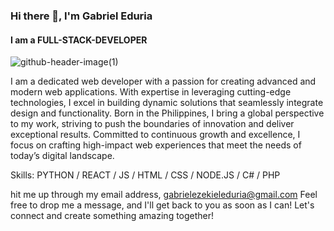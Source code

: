### Hi there 👋, I'm Gabriel Eduria
#### I am a FULL-STACK-DEVELOPER

![github-header-image(1)](https://github.com/user-attachments/assets/458c9358-9500-422f-9537-2511439471cd)

I am a dedicated web developer with a passion for creating advanced and modern web applications. With expertise in leveraging cutting-edge technologies, I excel in building dynamic solutions that seamlessly integrate design and functionality. Born in the Philippines, I bring a global perspective to my work, striving to push the boundaries of innovation and deliver exceptional results. Committed to continuous growth and excellence, I focus on crafting high-impact web experiences that meet the needs of today’s digital landscape.

Skills: PYTHON / REACT / JS / HTML / CSS / NODE.JS / C# / PHP  

hit me up through my email address, gabrielezekieleduria@gmail.com Feel free to drop me a message, and I'll get back to you as soon as I can! Let's connect and create something amazing together!

<!---
GabrielEduria/GabrielEduria is a ✨ special ✨ repository because its `README.md` (this file) appears on your GitHub profile.
You can click the Preview link to take a look at your changes.
--->
